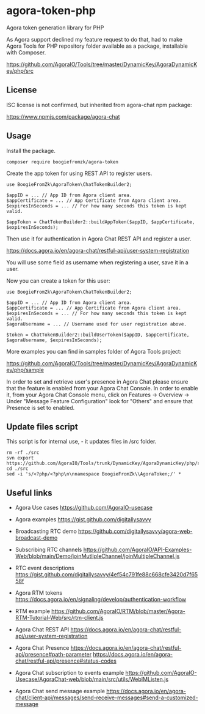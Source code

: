 # agora-token-php
Agora token generation library for PHP

As Agora support declined my feature request to do that, had to make Agora Tools for PHP repository folder available as a package, installable with Composer.

https://github.com/AgoraIO/Tools/tree/master/DynamicKey/AgoraDynamicKey/php/src

## License

ISC license is not confirmed, but inherited from agora-chat npm package:

https://www.npmjs.com/package/agora-chat

## Usage

Install the package.

```
composer require boogiefromzk/agora-token
```

Create the app token for using REST API to register users.

```
use BoogieFromZk\AgoraToken\ChatTokenBuilder2;

$appID = ... // App ID from Agora client area.
$appCertificate = ... // App Certificate from Agora client area.
$expiresInSeconds = ... // For how many seconds this token is kept valid.

$appToken = ChatTokenBuilder2::buildAppToken($appID, $appCertificate, $expiresInSeconds);
```

Then use it for authentication in Agora Chat REST API and register a user.

https://docs.agora.io/en/agora-chat/restful-api/user-system-registration

You will use some field as username when registering a user, save it in a user.

Now you can create a token for this user:

```
use BoogieFromZk\AgoraToken\ChatTokenBuilder2;

$appID = ... // App ID from Agora client area.
$appCertificate = ... // App Certificate from Agora client area.
$expiresInSeconds = ... // For how many seconds this token is kept valid.
$agoraUsername = ... // Username used for user registration above.

$token = ChatTokenBuilder2::buildUserToken($appID, $appCertificate, $agoraUsername, $expiresInSeconds);
```

More examples you can find in samples folder of Agora Tools project:

https://github.com/AgoraIO/Tools/tree/master/DynamicKey/AgoraDynamicKey/php/sample

In order to set and retrieve user's presence in Agora Chat please ensure that the feature is enabled from your Agora Chat Console. In order to enable it, from your Agora Chat Console menu, click on Features -> Overview -> Under "Message Feature Configuration" look for "Others" and ensure that Presence is set to enabled.

## Update files script

This script is for internal use, - it updates files in /src folder.

```
rm -rf ./src
svn export https://github.com/AgoraIO/Tools/trunk/DynamicKey/AgoraDynamicKey/php/src
cd ./src
sed -i 's/<?php/<?php\n\nnamespace BoogieFromZk\\AgoraToken;/' *
```

## Useful links
* Agora Use cases https://github.com/AgoraIO-usecase
* Agora examples https://gist.github.com/digitallysavvy

* Broadcasting RTC demo https://github.com/digitallysavvy/agora-web-broadcast-demo
* Subscribing RTC channels https://github.com/AgoraIO/API-Examples-Web/blob/main/Demo/joinMutlipleChannel/joinMultipleChannel.js
* RTC event descriptions https://gist.github.com/digitallysavvy/4ef54c791fe88c668cfe3420d7f6558f

* Agora RTM tokens https://docs.agora.io/en/signaling/develop/authentication-workflow
* RTM example https://github.com/AgoraIO/RTM/blob/master/Agora-RTM-Tutorial-Web/src/rtm-client.js

* Agora Chat REST API https://docs.agora.io/en/agora-chat/restful-api/user-system-registration
* Agora Chat Presence https://docs.agora.io/en/agora-chat/restful-api/presence#path-parameter
https://docs.agora.io/en/agora-chat/restful-api/presence#status-codes
* Agora Chat subscription to events example https://github.com/AgoraIO-Usecase/AgoraChat-web/blob/main/src/utils/WebIMListen.js
* Agora Chat send message example https://docs.agora.io/en/agora-chat/client-api/messages/send-receive-messages#send-a-customized-message
